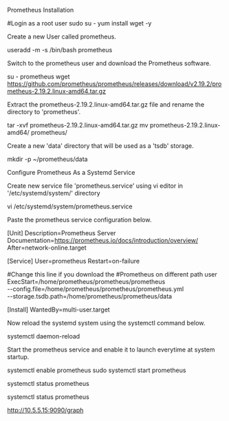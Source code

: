 Prometheus  Installation

#Login as a root user
sudo su -
yum install wget -y

Create a new User called prometheus.

useradd -m -s /bin/bash prometheus

Switch to the prometheus user and download the Prometheus software.

su - prometheus
wget https://github.com/prometheus/prometheus/releases/download/v2.19.2/prometheus-2.19.2.linux-amd64.tar.gz

Extract the prometheus-2.19.2.linux-amd64.tar.gz file and rename the directory to 'prometheus'.

tar -xvf prometheus-2.19.2.linux-amd64.tar.gz
mv prometheus-2.19.2.linux-amd64/ prometheus/

Create a new 'data' directory that will be used as a 'tsdb' storage.

mkdir -p ~/prometheus/data

Configure Prometheus As a Systemd Service

Create new service file 'prometheus.service' using vi editor in  '/etc/systemd/system/' directory

vi /etc/systemd/system/prometheus.service

Paste the prometheus service configuration below.

[Unit]
Description=Prometheus Server
Documentation=https://prometheus.io/docs/introduction/overview/
After=network-online.target

[Service]
User=prometheus
Restart=on-failure

#Change this line if you download the
#Prometheus on different path user
ExecStart=/home/prometheus/prometheus/prometheus \
  --config.file=/home/prometheus/prometheus/prometheus.yml \
  --storage.tsdb.path=/home/prometheus/prometheus/data

[Install]
WantedBy=multi-user.target


Now reload the systemd system using the systemctl command below.

 systemctl daemon-reload

Start the prometheus service and enable it to launch everytime at system startup.

systemctl enable prometheus
sudo systemctl start prometheus


systemctl status prometheus

systemctl status prometheus

http://10.5.5.15:9090/graph
